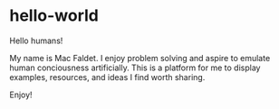 # hello-world

Hello humans!

My name is Mac Faldet. I enjoy problem solving and aspire to emulate human conciousness artificially. 
This is a platform for me to display examples, resources, and ideas I find worth sharing. 

Enjoy!
